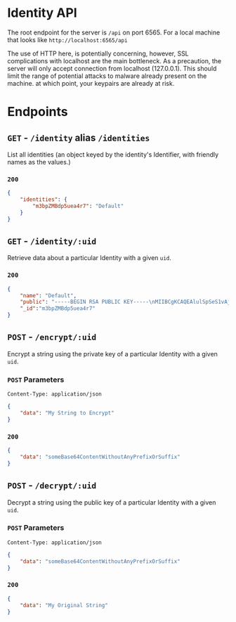 # Identity API

The root endpoint for the server is `/api` on port 6565. For a local machine that looks like `http://localhost:6565/api`

The use of HTTP here, is potentially concerning, however, SSL complications with localhost are the main bottleneck. As a precaution, the server will only accept connection from localhost (127.0.0.1). This should limit the range of potential attacks to malware already present on the machine. at which point, your keypairs are already at risk.

# Endpoints

## `GET` - `/identity` alias `/identities`

List all identities (an object keyed by the identity's Identifier, with friendly names as the values.)

### `200`

```json
{
	"identities": {
		"m3bpZMBdp5uea4r7": "Default"
	}
}
```

## `GET` - `/identity/:uid`

Retrieve data about a particular Identity with a given `uid`.

### `200`

```json
{
	"name": "Default",
	"public": "-----BEGIN RSA PUBLIC KEY-----\nMIIBCgKCAQEAlulSpSeS1vAjUwXgcSlj+J6ncHScwujPYMWi8cza5IfdI5Od2g4A\nlk48mOQXkQFeiftc2YEn298NnzVQIEjGZIgCH+59VGN8aCNvHosbgXxcUnivAjKl\ny5Kk7M9Q8+rh01nd0Vv+xv5yFVSDKbtfB6pSeGsFEfy2r1rieBCg6pno5Dib+8EQ\nA9zcrb+zlolOL8c/YSx+JXiT5LKd/7Vu4Pkw85kyMtfmxu/nujepqnjJPkYTAa6Q\nYGFdGubST6Kb7OGZlT23xJ0WAn26oYQZ93wCQAxWIchvSTAzaGSkqiXtZf3gxIEz\nqGads0PMIJcGvtX4Kbggfy354w1vhTRlJQIDAQAB\n-----END RSA PUBLIC KEY-----",
	"_id":"m3bpZMBdp5uea4r7"
}
```

## `POST` - `/encrypt/:uid`

Encrypt a string using the private key of a particular Identity with a given `uid`.

### `POST` Parameters

```
Content-Type: application/json
```
```json
{
	"data": "My String to Encrypt"
}
```

### `200`

```json
{
	"data": "someBase64ContentWithoutAnyPrefixOrSuffix"
}
```

## `POST` - `/decrypt/:uid`

Decrypt a string using the public key of a particular Identity with a given `uid`.

### `POST` Parameters

```
Content-Type: application/json
```
```json
{
	"data": "someBase64ContentWithoutAnyPrefixOrSuffix"
}
```

### `200`

```json
{
	"data": "My Original String"
}
```